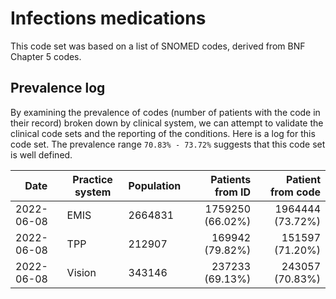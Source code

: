 # Infections medications

This code set was based on a list of SNOMED codes, derived from BNF Chapter 5 codes.

## Prevalence log

By examining the prevalence of codes (number of patients with the code in their record) broken down by clinical system, we can attempt to validate the clinical code sets and the reporting of the conditions. Here is a log for this code set. The prevalence range `70.83% - 73.72%` suggests that this code set is well defined.


| Date       | Practice system | Population | Patients from ID | Patient from code |
| ---------- | --------------- | ---------- | ---------------: | ----------------: |
| 2022-06-08 | EMIS            | 2664831    | 1759250 (66.02%) |  1964444 (73.72%) |
| 2022-06-08 | TPP             |  212907    |  169942 (79.82%) |   151597 (71.20%) |
| 2022-06-08 | Vision          |  343146    |  237233 (69.13%) |   243057 (70.83%) |
